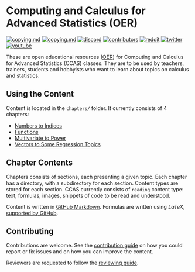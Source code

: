 # Computing and Calculus for Advanced Statistics (OER)

[![copying.md](https://img.shields.io/static/v1?label=license&message=CCBY-SA4.0&color=%23385177)](https://github.com/open-education-hub/ccas/blob/master/COPYING.md)
[![copying.md](https://img.shields.io/static/v1?label=license&message=BSD-3-clause&color=%23385177)](https://github.com/open-education-hub/ccas/blob/master/COPYING.md)
[![discord](https://img.shields.io/badge/users-93-7589D0?logo=discord)](www.bit.ly/OpenEduHub)
[![contributors](https://img.shields.io/github/contributors/open-education-hub/ccas)](https://github.com/open-education-hub/ccas/graphs/contributors)
[![reddit](https://img.shields.io/reddit/subreddit-subscribers/OpenEducationHub?style=social)](https://www.reddit.com/r/OpenEducationHub/)
[![twitter](https://img.shields.io/twitter/url?style=social&url=https%3A%2F%2Ftwitter.com%2FOpenEduHub)](https://twitter.com/OpenEduHub)
[![youtube](https://img.shields.io/youtube/channel/views/UCumS6d-kaVXreY46eZLtEvA?style=social)](https://www.youtube.com/@OpenEduHub/)

These are open educational resources ([OER](https://en.wikipedia.org/wiki/Open_educational_resources)) for Computing and Calculus for Advanced Statistics (CCAS) classes.
They are to be used by teachers, trainers, students and hobbyists who want to learn about topics on calculus and statistics.

## Using the Content

Content is located in the `chapters/` folder.
It currently consists of 4 chapters:

- [Numbers to Indices](chapters/numbers-to-indices/)
- [Functions](chapters/functions/)
- [Multivariate to Power](chapters/multivariate-to-power/)
- [Vectors to Some Regression Topics](chapters/vectors-matrix-ops/)

## Chapter Contents

Chapters consists of sections, each presenting a given topic.
Each chapter has a directory, with a subdirectory for each section.
Content types are stored for each section.
CCAS currently consists of `reading` content type: text, formulas, images, snippets of code to be read and understood.

Content is written in [GitHub Markdown](https://guides.github.com/features/mastering-markdown/).
Formulas are written using $LaTeX$, [supported by GitHub](https://docs.github.com/en/get-started/writing-on-github/working-with-advanced-formatting/writing-mathematical-expressions).

## Contributing

Contributions are welcome.
See the [contribution guide](CONTRIBUTING.md) on how you could report or fix issues and on how you can improve the content.

Reviewers are requested to follow the [reviewing guide](REVIEWING.md).
